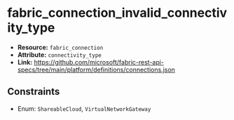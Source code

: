 # fabric_connection_invalid_connectivity_type

- **Resource:** `fabric_connection`
- **Attribute:** `connectivity_type`
- **Link:** https://github.com/microsoft/fabric-rest-api-specs/tree/main/platform/definitions/connections.json

## Constraints
- Enum: ``ShareableCloud``, ``VirtualNetworkGateway``